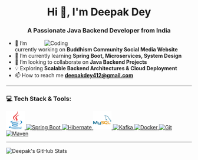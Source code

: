 <h1 align="center">Hi 👋, I'm Deepak Dey</h1>
<h3 align="center">A Passionate Java Backend Developer from India</h3>

<img align="right" alt="Coding" width="400" src="https://media2.giphy.com/media/v1.Y2lkPTZjMDliOTUycXlvaTZsdzEzazJ0NHZkNGxvamR4NGh6eDZkb29lYTRtMHVhM2lnaCZlcD12MV9naWZzX3NlYXJjaCZjdD1n/2IudUHdI075HL02Pkk/source.gif">

- 🔭 I’m currently working on **Buddhism Community Social Media Website**  
- 🌱 I’m currently learning **Spring Boot, Microservices, System Design**  
- 👯 I’m looking to collaborate on **Java Backend Projects**  
- 💡 Exploring **Scalable Backend Architectures & Cloud Deployment**  
- 📫 How to reach me **deepakdey412@gmail.com**  

---

<h3 align="left">💻 Tech Stack & Tools:</h3>

<p align="left">
  <a href="https://www.java.com/" target="_blank" rel="noreferrer">
    <img src="https://raw.githubusercontent.com/devicons/devicon/master/icons/java/java-original.svg" alt="Java" width="50" height="50"/>
  </a>
  <a href="https://spring.io/projects/spring-boot" target="_blank" rel="noreferrer">
    <img src="https://www.vectorlogo.zone/logos/springio/springio-icon.svg" alt="Spring Boot" width="50" height="50"/>
  </a>
  <a href="https://hibernate.org/" target="_blank" rel="noreferrer">
    <img src="https://www.vectorlogo.zone/logos/hibernate/hibernate-icon.svg" alt="Hibernate" width="50" height="50"/>
  </a>
  <a href="https://www.mysql.com/" target="_blank" rel="noreferrer">
    <img src="https://raw.githubusercontent.com/devicons/devicon/master/icons/mysql/mysql-original-wordmark.svg" alt="MySQL" width="50" height="50"/>
  </a>
  <a href="https://kafka.apache.org/" target="_blank" rel="noreferrer">
    <img src="https://www.vectorlogo.zone/logos/apache_kafka/apache_kafka-icon.svg" alt="Kafka" width="50" height="50"/>
  </a>
  <a href="https://www.docker.com/" target="_blank" rel="noreferrer">
    <img src="https://www.vectorlogo.zone/logos/docker/docker-icon.svg" alt="Docker" width="50" height="50"/>
  </a>
  <a href="https://git-scm.com/" target="_blank" rel="noreferrer">
    <img src="https://www.vectorlogo.zone/logos/git-scm/git-scm-icon.svg" alt="Git" width="50" height="50"/>
  </a>
  <a href="https://maven.apache.org/" target="_blank" rel="noreferrer">
    <img src="https://www.vectorlogo.zone/logos/apache_maven/apache_maven-ar21.svg" alt="Maven" width="80" height="50"/>
  </a>
</p>

---

<p>
  <img align="center" src="https://github-readme-stats.vercel.app/api?username=deepakdey412&show_icons=true&locale=en&theme=dark" alt="Deepak's GitHub Stats" />
</p>
